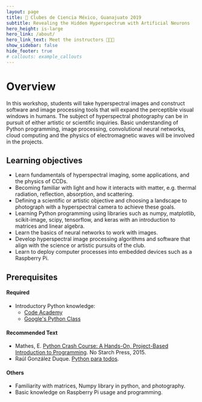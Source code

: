 ```yaml
---
layout: page
title: 🧬 Clubes de Ciencia México, Guanajuato 2019
subtitle: Revealing the Hidden Hyperspectrum with Artificial Neurons
hero_height: is-large
hero_link: /about/
hero_link_text: Meet the instructors 👨🏻‍💻
show_sidebar: false
hide_footer: true
# callouts: example_callouts
---
```


# Overview

In this workshop, students will take hyperspectral images and construct software and image processing tools that will expand the perceptible visual windows in humans. The subject of hyperspectral photography can be in pursuit of either artistic or scientific inquiries. Basic understanding of Python programming, image processing, convolutional neural networks, cloud computing and the physics of electromagnetic waves will be involved in the projects.

## Learning objectives

- Learn fundamentals of hyperspectral imaging, some applications, and the physics of CCDs.
- Becoming familiar with light and how it interacts with matter, e.g. thermal radiation, reflection, absorption, and scattering.
- Defining a scientific or artistic objective and choosing a landscape to photograph with a hyperspectral camera to achieve these goals.
- Learning Python programming using libraries such as numpy, matplotlib, scikit-image, scipy, tensorflow, and keras with an introduction to matrices and linear algebra.
- Learn the basics of neural networks to work with images.
- Develop hyperspectral image processing algorithms and software that align with the science or artistic pursuits of the club.
- Learn to deploy computer processes into embedded devices such as a Raspberry Pi.

## Prerequisites

#### Required

- Introductory Python knowledge: 
  - [Code Academy](https://www.codecademy.com/learn/learn-python-3)
  - [Google's Python Class](https://developers.google.com/edu/python/)

#### Recommended Text

- Mathes, E. [Python Crash Course: A Hands-On, Project-Based Introduction to Programming](https://nostarch.com/pythoncrashcourse/). No Starch Press, 2015. 
- Raúl González Duque. [Python para todos](https://launchpadlibrarian.net/18980633/Python%20para%20todos.pdf).


#### Others

- Familiarity with matrices, Numpy library in python, and photography.
- Basic knowledge on Raspberry Pi usage and programming.
